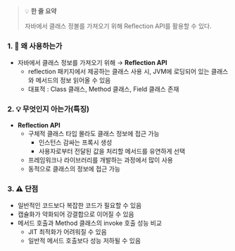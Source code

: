 > 💡 **한 줄 요약**
>
> 자바에서 클래스 정볼를 가져오기 위해 Reflection API를 활용할 수 있다.

### 1. 🤔 왜 사용하는가

- 자바에서 클래스 정보를 가져오기 위해 → **Reflection API**
  - reflection 패키지에서 제공하는 클래스 사용 시,
    JVM에 로딩되어 있는 클래스와 메서드의 정보 읽어올 수 있음
  - 대표적 : Class 클래스, Method 클래스, Field 클래스 존재

### 2. 💡 무엇인지 아는가(특징)

- **Reflection API**
  - 구체적 클래스 타입 몰라도 클래스 정보에 접근 가능
    - 인스턴스 감싸는 프록시 생성
    - 사용자로부터 전달된 값을 처리할 메서드를 유연하게 선택
  - 프레임워크나 라이브러리를 개발하는 과정에서 많이 사용
  - 동적으로 클래스의 정보에 접근 가능

### 3. ⚠️ 단점

- 일반적인 코드보다 복잡한 코드가 필요할 수 있음
- 캡슐화가 약화되어 강결합으로 이어질 수 있음
- 메서드 호출과 Method 클래스의 invoke 호출 성능 비교
  - JIT 최적화가 어려워질 수 있음
  - 일반적 메서드 호출보다 성능 저하될 수 있음
